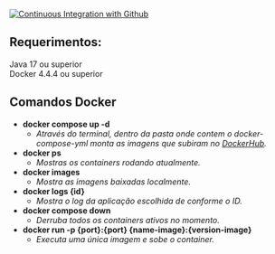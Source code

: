 [![Continuous Integration with Github](https://github.com/lwbaleeiro/alaska-insurance/actions/workflows/docker-publish.yml/badge.svg)](https://github.com/lwbaleeiro/alaska-insurance/actions/workflows/docker-publish.yml)


## Requerimentos:
Java 17 ou superior \
Docker 4.4.4 ou superior

## Comandos Docker
- **docker compose up -d**
    - *Através do terminal, dentro da pasta onde contem o docker-compose-yml monta as imagens que subiram no [DockerHub](https://hub.docker.com/u/lwbaleeiro).*
- **docker ps**
    - *Mostras os containers rodando atualmente.*
- **docker images**
    - *Mostra as imagens baixadas localmente.*
- **docker logs {id}**
    - *Mostra o log da aplicação escolhida de conforme o ID.*
- **docker compose down**
    - *Derruba todos os containers ativos no momento.*
- **docker run -p {port}:{port} {name-image}:{version-image}**
    - *Executa uma única imagem e sobe o container.*